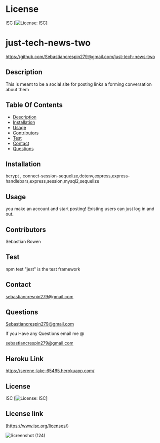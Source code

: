 

# License
 ISC
[![License: ISC](https://img.shields.io/badge/License-ISC-blue.svg)]
                 
      

# just-tech-news-two
 https://github.com/Sebastiancrespin279@gmail.com/just-tech-news-two
 ## Description

This is meant to be a social site for posting links a forming conversation about them
    
 ## Table Of Contents
* [Description](#description)
* [Installation](#installation)
* [Usage](#usage)
* [Contributors](#contributors)
* [Test](#test)
* [Contact](#contact)
* [Questions](#questions)
    
 ## Installation

bcrypt , connect-session-sequelize,dotenv,express,express-handlebars,express,session,mysql2,sequelize

## Usage
 you make an account and start posting! Existing users can just log in and out.

 ## Contributors

  Sebastian Bowen

 ## Test 

 npm test "jest" is the test framework
    
## Contact

 sebastiancrespin279@gmail.com

## Questions

 Sebastiancrespin279@gmail.com

If you Have any Questions email me @

sebastiancrespin279@gmail.com

## Heroku Link
https://serene-lake-65465.herokuapp.com/


## License
ISC 
[![License: ISC](https://img.shields.io/badge/License-ISC-blue.svg)]

## License link
(https://www.isc.org/licenses/)   

![Screenshot (124)](https://user-images.githubusercontent.com/77297220/151681617-b98c819d-2c0e-41ca-b7de-55c3a254d8b2.png)
